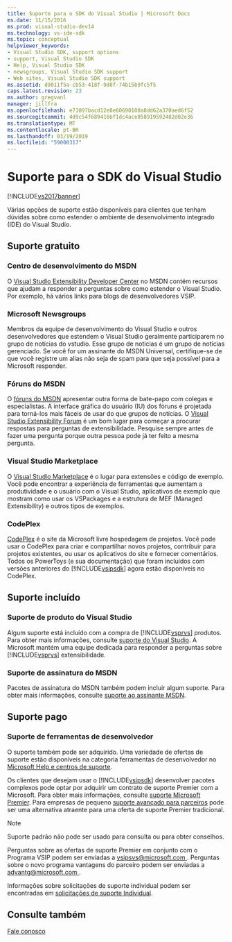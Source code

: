 ```yaml
---
title: Suporte para o SDK do Visual Studio | Microsoft Docs
ms.date: 11/15/2016
ms.prod: visual-studio-dev14
ms.technology: vs-ide-sdk
ms.topic: conceptual
helpviewer_keywords:
- Visual Studio SDK, support options
- support, Visual Studio SDK
- Help, Visual Studio SDK
- newsgroups, Visual Studio SDK support
- Web sites, Visual Studio SDK support
ms.assetid: d9011f5a-cb53-418f-9d8f-74b15b9fc5f5
caps.latest.revision: 23
ms.author: gregvanl
manager: jillfra
ms.openlocfilehash: e71097bacd12e8e60690108a8dd62a370aed6f52
ms.sourcegitcommit: 4d9c54f689416bf1dc4ace058919592482d02e36
ms.translationtype: MT
ms.contentlocale: pt-BR
ms.lasthandoff: 03/19/2019
ms.locfileid: "59000317"
---
```

# <a name="support-for-the-visual-studio-sdk"></a>Suporte para o SDK do Visual Studio
[!INCLUDE[vs2017banner](../includes/vs2017banner.md)]

Várias opções de suporte estão disponíveis para clientes que tenham dúvidas sobre como estender o ambiente de desenvolvimento integrado (IDE) do Visual Studio.  
  
## <a name="free-support"></a>Suporte gratuito  
  
### <a name="msdn-development-center"></a>Centro de desenvolvimento do MSDN  
 O [Visual Studio Extensibility Developer Center](http://go.microsoft.com/fwlink/?LinkID=84381) no MSDN contém recursos que ajudam a responder a perguntas sobre como estender o Visual Studio. Por exemplo, há vários links para blogs de desenvolvedores VSIP.  
  
### <a name="microsoft-newsgroups"></a>Microsoft Newsgroups  
 Membros da equipe de desenvolvimento do Visual Studio e outros desenvolvedores que estendem o Visual Studio geralmente participarem no grupo de notícias do vstudio. Esse grupo de notícias é um grupo de notícias gerenciado. Se você for um assinante do MSDN Universal, certifique-se de que você registre um alias não seja de spam para que seja possível para a Microsoft responder.  
  
### <a name="msdn-forums"></a>Fóruns do MSDN  
 O [fóruns do MSDN](http://go.microsoft.com/fwlink/?LinkID=76632) apresentar outra forma de bate-papo com colegas e especialistas. A interface gráfica do usuário (IU) dos fóruns é projetada para torná-los mais fáceis de usar do que grupos de notícias. O [Visual Studio Extensibility Forum](http://go.microsoft.com/fwlink/?LinkID=121964) é um bom lugar para começar a procurar respostas para perguntas de extensibilidade. Pesquise sempre antes de fazer uma pergunta porque outra pessoa pode já ter feito a mesma pergunta.  
  
### <a name="visual-studio-marketplace"></a>Visual Studio Marketplace  
 O [Visual Studio Marketplace](https://marketplace.visualstudio.com/) é o lugar para extensões e código de exemplo. Você pode encontrar a experiência de ferramentas que aumentam a produtividade e o usuário com o Visual Studio, aplicativos de exemplo que mostram como usar os VSPackages e a estrutura de MEF (Managed Extensibility) e outros tipos de exemplos.  
  
### <a name="codeplex"></a>CodePlex  
 [CodePlex](http://go.microsoft.com/fwlink/?LinkId=76627) é o site da Microsoft livre hospedagem de projetos. Você pode usar o CodePlex para criar e compartilhar novos projetos, contribuir para projetos existentes, ou usar os aplicativos do site e fornecer comentários. Todos os PowerToys (e sua documentação) que foram incluídos com versões anteriores do [!INCLUDE[vsipsdk](../includes/vsipsdk-md.md)] agora estão disponíveis no CodePlex.  
  
## <a name="included-support"></a>Suporte incluído  
  
### <a name="visual-studio-product-support"></a>Suporte de produto do Visual Studio  
 Algum suporte está incluído com a compra de [!INCLUDE[vsprvs](../includes/vsprvs-md.md)] produtos. Para obter mais informações, consulte [suporte do Visual Studio](http://msdn.microsoft.com/vstudio/cc136615.aspx). A Microsoft mantém uma equipe dedicada para responder a perguntas sobre [!INCLUDE[vsprvs](../includes/vsprvs-md.md)] extensibilidade.  
  
### <a name="msdn-subscription-support"></a>Suporte de assinatura do MSDN  
 Pacotes de assinatura do MSDN também podem incluir algum suporte. Para obter mais informações, consulte [suporte ao assinante MSDN](https://msdn.microsoft.com/subscriptions/aa718661.aspx).  
  
## <a name="paid-support"></a>Suporte pago  
  
### <a name="developer-tools-support"></a>Suporte de ferramentas de desenvolvedor  
 O suporte também pode ser adquirido. Uma variedade de ofertas de suporte estão disponíveis na categoria ferramentas de desenvolvedor no [Microsoft Help e centros de suporte](https://support.microsoft.com/supportforbusiness/productselection?fltadd=sps-business-1&sapId=4fd4947b-15ea-ce01-080f-97f2ca3c76e8).  
  
 Os clientes que desejam usar o [!INCLUDE[vsipsdk](../includes/vsipsdk-md.md)] desenvolver pacotes complexos pode optar por adquirir um contrato de suporte Premier com a Microsoft. Para obter mais informações, consulte [suporte Microsoft Premier](https://support.microsoft.com/premier). Para empresas de pequeno [suporte avançado para parceiros](https://partner.microsoft.com/support/advanced-cloud-support) pode ser uma alternativa atraente para uma oferta de suporte Premier tradicional.  
  
> [!NOTE]
> Suporte padrão não pode ser usado para consulta ou para obter conselhos.  
  
 Perguntas sobre as ofertas de suporte Premier em conjunto com o Programa VSIP podem ser enviadas a [ vsipsvs@microsoft.com ](mailto:vsipsvs@microsoft.com). Perguntas sobre o novo programa vantagens do parceiro podem ser enviadas a [ advantg@microsoft.com ](mailto:advantg@microsoft.com).  
  
 Informações sobre solicitações de suporte individual podem ser encontradas em [solicitações de suporte Individual](http://go.microsoft.com/fwlink/?LinkID=82385).  
  
## <a name="see-also"></a>Consulte também  
 [Fale conosco](../ide/talk-to-us.md)
